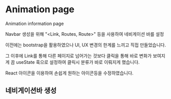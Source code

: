 # Animation page

Animation information page

Navbar 생성을 위해 "<Link, Routes, Route>" 등을 사용하여 네비게이션 바를 설정

이전에는 bootstrap을 활용하였으나 UI, UX 변경의 한계를 느끼고 직접 만들었습니다.

그 이후에 Link를 통해 다른 페이지로 넘어가는 것보다 클릭을 통해 바로 변화가 보여지게 끔 useState 훅으로 설정하여 클릭시 분류가 바로 이뤄지게 했습니다.

React 아이콘을 이용하여 손쉽게 원하는 아이콘등을 수정하였습니다.

## 네비게이션바 생성
